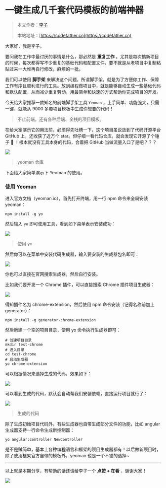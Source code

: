 # 一键生成几千套代码模板的前端神器

> 本文作者：[李子](https://yuyuanweb.feishu.cn/wiki/Abldw5WkjidySxkKxU2cQdAtnah)
>
> 本站地址：[https://codefather.cn](https://codefather.cn)

大家好，我是李子。

要问我在工作中最讨厌的事情是什么，那必然是 **重复工作** 。尤其是每次搞新项目的时候，每次都得写不少重复的基础代码和配置文件，要不就是从老项目中复制粘贴过来一大堆再自行修改，麻烦的一批。

我们可以使用 **脚手架** 来解决这个问题，所谓脚手架，就是为了方便你工作、保障工作有序且顺利进行的工具。放到编程做项目中，就是能够自动生成一些基础代码和默认配置，从而减少重复劳动，用最简单和快速的方式帮助你完成项目的开发。

今天给大家推荐一款知名的前端脚手架工具 `Yeoman` ，上手简单、功能强大，只需一键，就能从 9000 多套项目模板中生成你想要的代码！

> 不止前端，还有各种后端、全栈的项目模板。

在给大家演示它的用法前，必须得先吐槽一下，这个项目虽说放到了代码开源平台 GitHub 上，还收获了近万个 star。但仔细一看代码仓库，就会发现它开源了个锤子 🔨 ！根本就没有工具本身的代码，合着把 GitHub 当做流量入口了是吧？？？

![](https://pic.yupi.icu/5563/202311090921471.png)

> yeoman 仓库

下面给大家简单演示下 Yeoman 的使用。

### 使用 Yeoman

进入官方文档（yeoman.io），首先打开终端，用一行 npm 命令来全局安装 yeoman：

```
npm install -g yo
```

然后输入 `yo` 即可使用工具，看到如下菜单表示安装成功：

![](https://pic.yupi.icu/5563/202311090921433.png)

> 使用 yo

然后你可以在菜单中安装代码生成器，输入要安装的生成器包名即可：

![](https://pic.yupi.icu/5563/202311090921392.png)

你也可以直接在官网搜索生成器，然后自行安装。

比如我们要开发一个 Chrome 插件，可以直接搜索 Chrome 插件项目生成器：

![](https://pic.yupi.icu/5563/202311090921461.png)

得知插件名为 chrome-extension，然后使用 npm 命令安装（记得名称前加上 generator）：

```
npm install -g generator-chrome-extension
```

然后新建一个空的项目目录，使用 yo 命令执行生成器即可：

```
# 创建项目目录
mkdir test-chrome
# 进入目录
cd test-chrome
# 启动生成器
yo chrome-extension
```

可以根据情况来选择生成的代码，效果如下：

![](https://pic.yupi.icu/5563/202311090921444.png)

可以看到生成的代码，默认会自动帮我们安装依赖，直接运行项目就行了：

![](https://pic.yupi.icu/5563/202311090921440.png)

> 生成的代码

除了生成初始项目代码外，有些生成器也自带生成部分文件的功能，比如 angular 生成器支持一行命令生成新控制器：

```
yo angular:controller NewController
```

是不是贼简单，基本上各种编程语言和框架的项目生成器都有！以后做新项目时，除了使用框架官方自带的模板外，yeoman 也是一个不错的选择~



------


以上就是本期分享，有帮助的话还请给李子一个 **点赞 + 在看** ，谢谢大家！

![](https://pic.yupi.icu/5563/202311090921815.png)